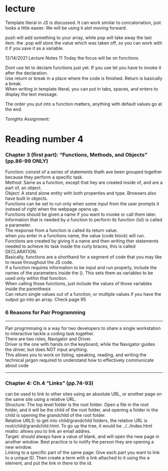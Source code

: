 # lecture

Template literal in JS is discussed. It can work similar to concatonation, just looks a little easier. We will be using it alot moving forward. 

push will add something to your array, while pop will take away the last item. the .pop will store the value which was taken off, so you can work with it if you save it as a variable. 

12/14/2021 Lecture Notes
11
Today the focus will be on functions. 

Dont use let to declare functions just yet. If you use let you have to invoke it after the declaration. <br />
Use return or break in a place where the code is finished. Return is basically a break. <br />
When writing in template literal, you can put in tabs, spaces, and enters to display the text message. <br />

The order you put into a function matters, anything with default values go at the end. 

Tonights Assignment: 

# Reading number 4 

### Chapter 3 (first part): “Functions, Methods, and Objects” (pp.86-99 ONLY)

Function: consist of a series of statements thath ave been grouped together because they perform a specific task. <br />
Method: Same as a function, except that hey are created inside of, and are a part of, an object. <br />
Object: A stand alone entity with both properties and type. Browsers also have built in objects. <br />
Functions can be set to run only when some input from the user prompts it instead of right when the webpage opens up. <br />
Functions should be given a name if you want to invoke or call them later. <br />
Information that is needed by a function to perform its function (lol) is called a parameter. <br />
The response from a function is called its return value. <br />
when you enter in a functions name, the value (code block) will run. <br />
Functions are created by giving it a name and then writing ther statements needed to achieve its task inside the curly braces, this is called DECLARATION.<br />
Basically, functions are a shorthand for a segment of code that you may like to reuse throughout the JS code. <br />
If a function requires information to be input and run properly, include the names of the parameters inside the (). This sets them as variables to be used only within that function. <br /> 
When calling those functions, just include the values of those variables inside the parenthesis<br />
Can return single values out of a function, or multiple values if you have the output go into an array. Check page 95 <br />

### 6 Reasons for Pair Programming 
<hr />
Pair progrmmaing is a way for two developers to share a single workstation to interactive tackle a coding task together. 
<br />
There are two roles, Navigator and Driver. <br />
Driver is the one with hands on the keyboard, while the Navigator guides the driver, but does NOT input anything. <br />
This allows you to work on listing, speaking, reading, and writing the technical jargon required to understand how to effectively communicate about code<br />
<hr />

### Chapter 4: Ch.4 “Links” (pp.74-93)
can be used to link to other sites using an absolute URL, or another page on the same site using a relative URL. <br />
Structure: The top level folder is the root folder. Open a file in the root folder, and it will be the child of the root folder, and opening a folder in the child is opening the grandchild of the root folder. <br />
Relative URLS: to get into child/grandchild folders, the relative URL is root/child/grandchild.html. To go up the tree, it would be ../../index.html<br />
mialto: allows you to link an email addres. <br />
Target: should always have a value of blank, and will open the new page in another window. Best practice is to notify the person they are opening a new window. <br />
Linking to a specific part of the same page: Give each part you want to link to a unique ID. Then create a term with a link attached to it using the a element, and put the link in there to the id.<br /> 

